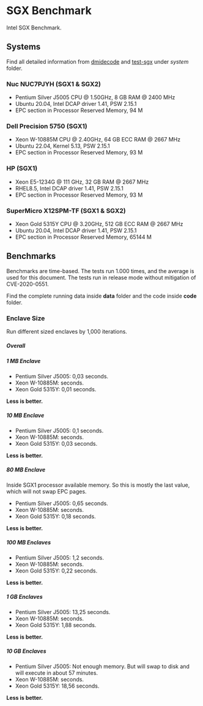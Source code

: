 # SGX Benchmark
Intel SGX Benchmark.

## Systems
Find all detailed information from [dmidecode](https://www.nongnu.org/dmidecode/) and [test-sgx](https://github.com/ayeks/SGX-hardware) under *system* folder.

### Nuc NUC7PJYH (SGX1 & SGX2)
- Pentium Silver J5005 CPU @ 1.50GHz, 8 GB RAM @ 2400 MHz
- Ubuntu 20.04, Intel DCAP driver 1.41, PSW 2.15.1
- EPC section in Processor Reserved Memory, 94 M

### Dell Precision 5750 (SGX1)
- Xeon W-10885M CPU @ 2.40GHz, 64 GB ECC RAM @ 2667 MHz
- Ubuntu 22.04, Kernel 5.13, PSW 2.15.1
- EPC section in Processor Reserved Memory, 93 M

### HP (SGX1)
- Xeon E5-1234G @ 111 GHz, 32 GB RAM @ 2667 MHz
- RHEL8.5, Intel DCAP driver 1.41, PSW 2.15.1
- EPC section in Processor Reserved Memory, 93 M

### SuperMicro X12SPM-TF (SGX1 & SGX2)
- Xeon Gold 5315Y CPU @ 3.20GHz, 512 GB ECC RAM @ 2667 MHz
- Ubuntu 20.04, Intel DCAP driver 1.41, PSW 2.15.1
- EPC section in Processor Reserved Memory, 65144 M

## Benchmarks
Benchmarks are time-based. The tests run 1.000 times, and the average is used for this document. The tests run in release mode without mitigation of CVE-2020-0551.

Find the complete running data inside **data** folder and the code inside **code** folder.

### Enclave Size
Run different sized enclaves by 1,000 iterations.

##### Overall

##### 1 MB Enclave
- Pentium Silver J5005: 0,03 seconds.
- Xeon W-10885M:  seconds.
- Xeon Gold 5315Y: 0,01 seconds.

**Less is better.**

##### 10 MB Enclave
- Pentium Silver J5005: 0,1 seconds.
- Xeon W-10885M:  seconds.
- Xeon Gold 5315Y: 0,03 seconds.

**Less is better.**

##### 80 MB Enclave
Inside SGX1 processor available memory. So this is mostly the last value, which will not swap EPC pages.

- Pentium Silver J5005: 0,65 seconds.
- Xeon W-10885M:  seconds.
- Xeon Gold 5315Y: 0,18 seconds.

**Less is better.**

##### 100 MB Enclaves
- Pentium Silver J5005: 1,2 seconds.
- Xeon W-10885M:  seconds.
- Xeon Gold 5315Y: 0,22 seconds.

**Less is better.**

##### 1 GB Enclaves
- Pentium Silver J5005: 13,25 seconds.
- Xeon W-10885M:  seconds.
- Xeon Gold 5315Y: 1,88 seconds.

**Less is better.**

##### 10 GB Enclaves
- Pentium Silver J5005: Not enough memory. But will swap to disk and will execute in about 57 minutes.
- Xeon W-10885M:  seconds.
- Xeon Gold 5315Y: 18,56 seconds.

**Less is better.**
